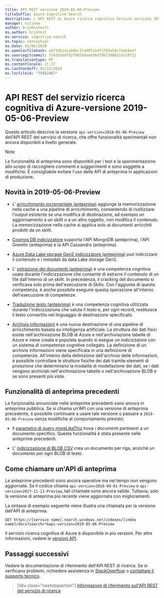 ```yaml
---
title: API REST versione 2019-05-06-Preview
titleSuffix: Azure Cognitive Search
description: L'API REST di Azure ricerca cognitiva Service versione 2019-05-06-Preview include funzionalità sperimentali come l'archivio delle informazioni e la memorizzazione nella cache dell'indicizzatore per l'arricchimento incrementale.
manager: nitinme
author: brjohnstmsft
ms.author: brjohnst
ms.service: cognitive-search
ms.topic: conceptual
ms.date: 01/04/2020
ms.openlocfilehash: eb73d614ca94bc1fa007a14f3705e50c74ab9e4f
ms.sourcegitcommit: f34165bdfd27982bdae836d79b7290831a518f12
ms.translationtype: MT
ms.contentlocale: it-IT
ms.lasthandoff: 01/13/2020
ms.locfileid: "75922467"
---
```

# <a name="azure-cognitive-search-service-rest-api-version-2019-05-06-preview"></a>API REST del servizio ricerca cognitiva di Azure-versione 2019-05-06-Preview

Questo articolo descrive la versione `api-version=2019-05-06-Preview` dell'API REST del servizio di ricerca, che offre funzionalità sperimentali non ancora disponibili a livello generale.

> [!NOTE]
> Le funzionalità di anteprima sono disponibili per i test e la sperimentazione allo scopo di raccogliere commenti e suggerimenti e sono soggette a modifiche. È consigliabile evitare l'uso delle API di anteprima in applicazioni di produzione.


## <a name="new-in-2019-05-06-preview"></a>Novità in 2019-05-06-Preview

+ L' [arricchimento incrementale (anteprima)](cognitive-search-incremental-indexing-conceptual.md) aggiunge la memorizzazione nella cache a una pipeline di arricchimento, consentendo di riutilizzare l'output esistente se una modifica di destinazione, ad esempio un aggiornamento a un skillt o a un altro oggetto, non modifica il contenuto. La memorizzazione nella cache si applica solo ai documenti arricchiti prodotti da un skillt.

+ [Cosmos DB indicizzatore](search-howto-index-cosmosdb.md) supporta l'API MongoDB (anteprima), l'API Gremlin (anteprima) e la API Cassandra (anteprima).

+ [Azure Data Lake storage Gen2 indicizzatore (anteprima)](search-howto-index-azure-data-lake-storage.md) può indicizzare il contenuto e i metadati da data Lake storage Gen2.

+ L' [estrazione dei documenti (anteprima)](cognitive-search-skill-document-extraction.md) è una competenza cognitiva usata durante l'indicizzazione che consente di estrarre il contenuto di un file dall'interno di un skillt. In precedenza, il cracking del documento si verificava solo prima dell'esecuzione di Skills. Con l'aggiunta di questa competenza, è anche possibile eseguire questa operazione all'interno dell'esecuzione di competenze.

+ [Traduzione testo (anteprima)](cognitive-search-skill-text-translation.md) è una competenza cognitiva utilizzata durante l'indicizzazione che valuta il testo e, per ogni record, restituisce il testo convertito nel linguaggio di destinazione specificato.

+ [Archivio informazioni](knowledge-store-concept-intro.md) è una nuova destinazione di una pipeline di arricchimento basata su intelligenza artificiale. La struttura dei dati fisici esiste nell'archiviazione BLOB di Azure e nell'archiviazione tabelle di Azure e viene creata e popolata quando si esegue un indicizzatore con un sistema di competenze cognitive collegato. La definizione di un archivio informazioni viene specificata in una definizione di competenze. All'interno della definizione dell'archivio delle informazioni, è possibile controllare le strutture fisiche dei dati tramite elementi di *proiezione* che determinano la modalità di modellazione dei dati, se i dati vengono archiviati nell'archiviazione tabelle o nell'archiviazione BLOB e se sono presenti più viste.

## <a name="earlier-preview-features"></a>Funzionalità di anteprima precedenti

Le funzionalità annunciate nelle anteprime precedenti sono ancora in anteprima pubblica. Se si chiama un'API con una versione di anteprima precedente, è possibile continuare a usare tale versione o passare a `2019-05-06-Preview` senza modifiche al comportamento previsto.

+ Il [parametro di query moreLikeThis](search-more-like-this.md) trova i documenti pertinenti a un documento specifico. Questa funzionalità è stata presente nelle anteprime precedenti. 

+ L' [indicizzazione di BLOB CSV](search-howto-index-csv-blobs.md) crea un documento per riga, anziché un documento per ogni BLOB di testo.

## <a name="how-to-call-a-preview-api"></a>Come chiamare un'API di anteprima

Le anteprime precedenti sono ancora operative ma nel tempo non vengono aggiornate. Se il codice chiama `api-version=2016-09-01-Preview` o `api-version=2017-11-11-Preview`, tali chiamate sono ancora valide. Tuttavia, solo la versione di anteprima più recente viene aggiornata con miglioramenti. 

La sintassi di esempio seguente viene illustra una chiamata per la versione dell'API di anteprima.

    GET https://[service name].search.windows.net/indexes/[index name]/docs?search=*&api-version=2019-05-06-Preview

Il servizio ricerca cognitiva di Azure è disponibile in più versioni. Per altre informazioni, vedere le [versioni API](search-api-versions.md).

## <a name="next-steps"></a>Passaggi successivi

Vedere la documentazione di riferimento dell'API REST di ricerca. Se si verificano problemi, richiedere assistenza in [StackOverflow](https://stackoverflow.com/) o [contattare il supporto tecnico](https://azure.microsoft.com/support/community/?product=search).

> [!div class="nextstepaction"]
> [Informazioni di riferimento sull'API REST del servizio di ricerca](https://docs.microsoft.com/rest/api/searchservice/)